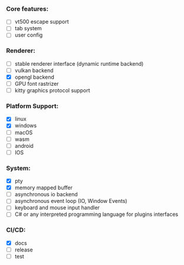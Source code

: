 ### Core features:

- [ ] vt500 escape support
- [ ] tab system
- [ ] user config

### Renderer:

- [ ] stable renderer interface (dynamic runtime backend)
- [ ] vulkan backend
- [x] opengl backend
- [ ] GPU font rastrizer
- [ ] kitty graphics protocol support

### Platform Support:

- [x] linux
- [x] windows 
- [ ] macOS
- [ ] wasm
- [ ] android
- [ ] IOS

### System:

- [x] pty
- [x] memory mapped buffer
- [ ] asynchronous io backend
- [ ] asynchronous event loop (IO, Window Events)
- [ ] keyboard and mouse input handler
- [ ] C# or any interpreted programming language for plugins interfaces

### CI/CD:

- [x] docs
- [ ] release
- [ ] test

